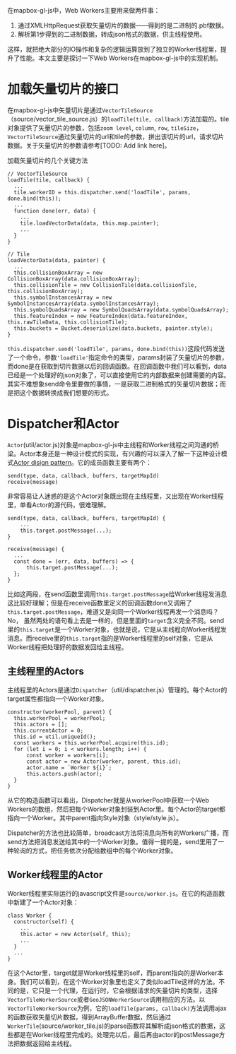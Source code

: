 在mapbox-gl-js中，Web Workers主要用来做两件事：

1. 通过XMLHttpRequest获取矢量切片的数据——得到的是二进制的.pbf数据。
2. 解析第1步得到的二进制数据，转成json格式的数据，供主线程使用。

这样，就把绝大部分的IO操作和复杂的逻辑运算放到了独立的Worker线程里，提升了性能。本文主要是探讨一下Web Workers在mapbox-gl-js中的实现机制。

# 加载矢量切片的接口
在mapbox-gl-js中矢量切片是通过`VectorTileSource`（source/vector_tile_source.js）的`loadTile(tile, callback)`方法加载的。tile对象提供了矢量切片的参数，包括`zoom level`, `column`, `row`, `tileSize`，`VectorTileSource`通过矢量切片的url和tile的参数，拼出该切片的url，请求切片数据。关于矢量切片的参数请参考[TODO: Add link here]。

加载矢量切片的几个关键方法
```
// VectorTileSource
loadTile(tile, callback) {
  ...
  tile.workerID = this.dispatcher.send('loadTile', params, done.bind(this));
  ...
  function done(err, data) {
    ...
    tile.loadVectorData(data, this.map.painter);
    ...
  }
}

// Tile
loadVectorData(data, painter) {
  ...
  this.collisionBoxArray = new CollisionBoxArray(data.collisionBoxArray);
  this.collisionTile = new CollisionTile(data.collisionTile, this.collisionBoxArray);
  this.symbolInstancesArray = new SymbolInstancesArray(data.symbolInstancesArray);
  this.symbolQuadsArray = new SymbolQuadsArray(data.symbolQuadsArray);
  this.featureIndex = new FeatureIndex(data.featureIndex, this.rawTileData, this.collisionTile);
  this.buckets = Bucket.deserialize(data.buckets, painter.style);
}
```

`this.dispatcher.send('loadTile', params, done.bind(this))`这段代码发送了一个命令，参数`'loadTile'`指定命令的类型，params封装了矢量切片的参数，而done是在获取到切片数据以后的回调函数。在回调函数中我们可以看到，data已经是一个处理好的json对象了，可以直接使用它的内部数据来创建需要的内容。其实不难想象send命令里要做的事情，一是获取二进制格式的矢量切片数据；而是把这个数据转换成我们想要的形式。

# Dispatcher和Actor
`Actor`(util/actor.js)对象是mapbox-gl-js中主线程和Worker线程之间沟通的桥梁。Actor本身还是一种设计模式的实现，有兴趣的可以深入了解一下这种设计模式[Actor disign pattern](http://en.wikipedia.org/wiki/Actor_model)。它的成员函数主要有两个：

```
send(type, data, callback, buffers, targetMapId)
receive(message)
```

非常容易让人迷惑的是这个Actor对象既出现在主线程里，又出现在Worker线程里，单看Actor的源代码，很难理解。

```
send(type, data, callback, buffers, targetMapId) {
    ...
    this.target.postMessage(...);
}

receive(message) {
  ...
  const done = (err, data, buffers) => {
      this.target.postMessage(...);
  };
}
```

比如这两段，在send函数里调用`this.target.postMessage`给Worker线程发消息这比较好理解；但是在receive函数里定义的回调函数done又调用了`this.target.postMessage`，难道又是向同一个Worker线程再发一个消息吗？No， 虽然两处的语句看上去是一样的，但是里面的`target`含义完全不同。send里的`this.target`是一个Worker对象，也就是说，它是从主线程向Worker线程发消息。而receive里的`this.target`指的是Worker线程里的self对象，它是从Worker线程把处理好的数据发回给主线程。

## 主线程里的Actors
主线程里的Actors是通过`Dispatcher`（util/dispatcher.js）管理的。每个Actor的target属性都指向一个Worker对象。

```
constructor(workerPool, parent) {
  this.workerPool = workerPool;
  this.actors = [];
  this.currentActor = 0;
  this.id = util.uniqueId();
  const workers = this.workerPool.acquire(this.id);
  for (let i = 0; i < workers.length; i++) {
      const worker = workers[i];
      const actor = new Actor(worker, parent, this.id);
      actor.name = `Worker ${i}`;
      this.actors.push(actor);
  }
}
```

从它的构造函数可以看出，Dispatcher就是从workerPool中获取一个Web Workers的数组，然后把每个Worker对象封装到Actor里。每个Actor的target都指向一个Worker。其中parent指向Style对象（style/style.js）。

Dispatcher的方法也比较简单，broadcast方法将消息向所有的Workers广播，而send方法把消息发送给其中的一个Worker对象。值得一提的是，send里用了一种轮询的方式，把任务依次分配给数组中的每个Worker对象。

## Worker线程里的Actor
Worker线程里实际运行的javascript文件是`source/worker.js`。在它的构造函数中新建了一个Actor对象：

```
class Worker {
  constructor(self) {
    ...
    this.actor = new Actor(self, this);
    ...
  }
  ...
}
```

在这个Actor里，target就是Worker线程里的self，而parent指向的是Worker本身。我们可以看到，在这个Worker对象里也定义了类似loadTile这样的方法。不同的是，它只是一个代理，在运行时，它会根据请求的矢量切片的类型，选择`VectorTileWorkerSource`或者`GeoJSONWorkerSource`调用相应的方法。以`VectorTileWorkerSource`为例，它的`loadTile(params, callback)`方法调用ajax的函数获取矢量切片数据，得到ArrayBuffer数据，然后通过`WorkerTile`(source/worker_tile.js)的parse函数将其解析成json格式的数据，这些都是在Worker线程里完成的。处理完以后，最后再由actor的postMessage方法把数据返回给主线程。